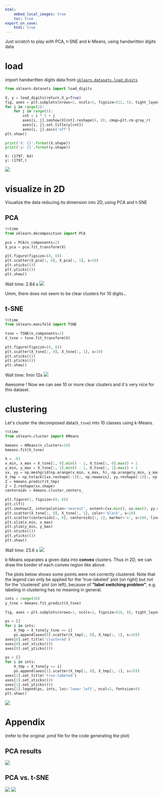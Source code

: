 ```yaml
---
html:
    embed_local_images: true
    toc: true
export_on_save:
    html: true
---
```



Just scratch to play with PCA, t-SNE and k-Means, using handwritten digits data




# load

import handwritten digits data from [`sklearn.datasets.load_digits`](https://scikit-learn.org/stable/datasets/index.html)


```python
from sklearn.datasets import load_digits
 
X, y = load_digits(return_X_y=True)
fig, axes = plt.subplots(nrows=2, ncols=5, figsize=(12, 5), tight_layout=False)
for i in range(2):
    for j in range(5):
        cnt = i * 5 + j
        axes[i, j].imshow(X[cnt].reshape(8, 8), cmap=plt.cm.gray_r)
        axes[i, j].set_title(y[cnt])
        axes[i, j].axis('off')
plt.show()
 
print('X: {}'.format(X.shape))
print('y: {}'.format(y.shape))
```

```
X: (1797, 64)
y: (1797,)
```

![](figures/scratch_figure2_1.png)



# visualize in 2D

Visualize the data reducing its dimension into 2D, using PCA and t-SNE

## PCA


```python
%%time
from sklearn.decomposition import PCA
 
pca = PCA(n_components=2)
X_pca = pca.fit_transform(X)
 
plt.figure(figsize=(8, 8))
plt.scatter(X_pca[:, 0], X_pca[:, 1], s=10)
plt.xticks(())
plt.yticks(())
plt.show()
```


Wall time: 2.84 s
![](figures/scratch_figure3_1.png)


Umm, there does not seem to be clear clusters for 10 digits...


## t-SNE


```python
%%time
from sklearn.manifold import TSNE
 
tsne = TSNE(n_components=2)
X_tsne = tsne.fit_transform(X)
 
plt.figure(figsize=(8, 8))
plt.scatter(X_tsne[:, 0], X_tsne[:, 1], s=10)
plt.xticks(())
plt.yticks(())
plt.show()
```


Wall time: 1min 12s
![](figures/scratch_figure4_1.png)


Awesome ! Now we can see 10 or more clear clusters and it's very nice for this dataset.

# clustering

Let's cluster the decomposed data(`X_tsne`) into 10 classes using k-Means.


```python
%%time
from sklearn.cluster import KMeans
 
kmeans = KMeans(n_clusters=10)
kmeans.fit(X_tsne)
 
h = .02
x_min, x_max = X_tsne[:, 0].min() - 1, X_tsne[:, 0].max() + 1
y_min, y_max = X_tsne[:, 1].min() - 1, X_tsne[:, 1].max() + 1
xx, yy = np.meshgrid(np.arange(x_min, x_max, h), np.arange(y_min, y_max, h))
X_tmp = np.hstack([xx.reshape(-1)[:, np.newaxis], yy.reshape(-1)[:, np.newaxis]])
Z = kmeans.predict(X_tmp)
Z = Z.reshape(xx.shape)
centeroids = kmeans.cluster_centers_
 
plt.figure(1, figsize=(8, 8))
plt.clf()
plt.imshow(Z, interpolation='nearest', extent=(xx.min(), xx.max(), yy.min(), yy.max()), cmap=plt.cm.Paired, aspect='auto', origin='lower')
plt.scatter(X_tsne[:, 0], X_tsne[:, 1], color='black', s=10)
plt.scatter(centeroids[:, 0], centeroids[:, 1], marker='x', s=100, linewidth=3, color='white', zorder=10)
plt.xlim(x_min, x_max)
plt.ylim(y_min, y_max)
plt.xticks(())
plt.yticks(())
plt.show()
```


Wall time: 23.6 s
![](figures/scratch_figure5_1.png)


k-Means separates a given data into **convex** clusters. Thus in 2D, we can draw the border of each convex region like above.

The plots below shows some points were not correctly clustered.
Note that the legend can only be applied for the 'true-labeled' plot (on right) but not for the 'clustered' plot (on left), because of **"label switching problem"**, e.g. labeling in clustering has no meaning in general.


```python
ints = range(10)
y_tsne = kmeans.fit_predict(X_tsne)
 
fig, axes = plt.subplots(nrows=1, ncols=2, figsize=(16, 8), tight_layout=False)
 
ps = []
for i in ints:
	X_tmp = X_tsne[y_tsne == i]
	ps.append(axes[0].scatter(X_tmp[:, 0], X_tmp[:, 1], s=10))
axes[0].set_title('clustered')
axes[0].set_xticks(())
axes[0].set_yticks(())
 
ps = []
for i in ints:
	X_tmp = X_tsne[y == i]
	ps.append(axes[1].scatter(X_tmp[:, 0], X_tmp[:, 1], s=10))
axes[1].set_title('true-labeled')
axes[1].set_xticks(())
axes[1].set_yticks(())
axes[1].legend(ps, ints, loc='lower left', ncol=2, fontsize=8)
plt.show()
```

![](figures/scratch_figure6_1.png)



# Appendix

(refer to the original .pmd file for the code generating the plot)

## PCA results


![](figures/scratch_figure7_1.png)


## PCA vs. t-SNE


![](figures/scratch_figure8_1.png)
![](figures/scratch_figure8_2.png)
